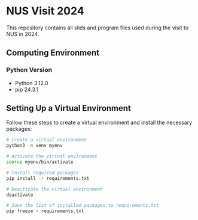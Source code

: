 # NUS Visit 2024

This repository contains all slids and program files used during the visit to NUS in 2024.

## Computing Environment

### Python Version

- Python 3.12.0
- pip 24.3.1

## Setting Up a Virtual Environment

Follow these steps to create a virtual environment and install the necessary packages:

```bash
# Create a virtual environment
python3 -m venv myenv

# Activate the virtual environment
source myenv/bin/activate

# Install required packages
pip install -r requirements.txt

# Deactivate the virtual environment
deactivate

# Save the list of installed packages to requirements.txt
pip freeze > requirements.txt
```
